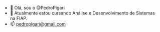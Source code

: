 - 👋 Olá, sou o @PedroPigari
- 🌱 Atualmente estou cursando Análise e Desenvolvimento de Sistemas na FIAP.
- 📫 pedropigari@gmail.com
